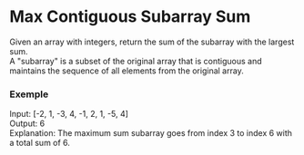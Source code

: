 <h1>Max Contiguous Subarray Sum</h1>
<p>
Given an array with integers, return the sum of the subarray with the largest sum.<br>
A "subarray" is a subset of the original array that is contiguous and maintains the sequence of all elements from the original array.
</p>
<h3>Exemple</h3>
Input: [-2, 1, -3, 4, -1, 2, 1, -5, 4]<br>
Output: 6<br>
Explanation: The maximum sum subarray goes from index 3 to index 6 with a total sum of 6.
